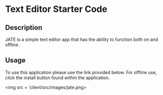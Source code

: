 # Text Editor Starter Code

## Description

JATE is a simple text editor app that has the ability to function both on and offline.

## Usage

To use this application please use the link provided below. For offline use, click the install button found within the application.

<img src = 'client/src/images/jate.png></img>
